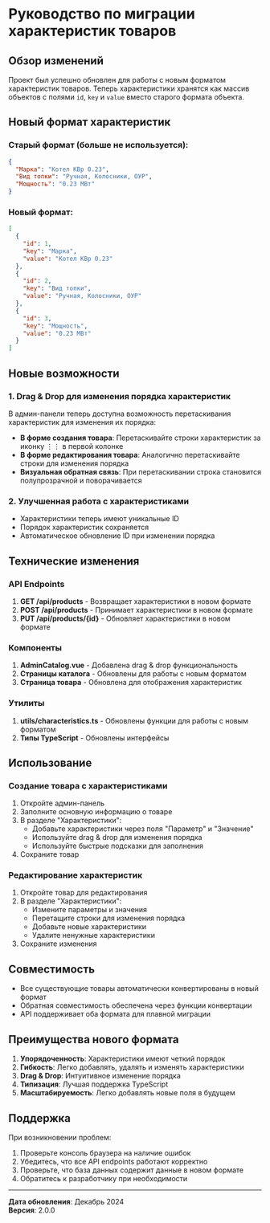 # Руководство по миграции характеристик товаров

## Обзор изменений

Проект был успешно обновлен для работы с новым форматом характеристик товаров. Теперь характеристики хранятся как массив объектов с полями `id`, `key` и `value` вместо старого формата объекта.

## Новый формат характеристик

### Старый формат (больше не используется):
```json
{
  "Марка": "Котел КВр 0.23",
  "Вид топки": "Ручная, Колосники, ОУР",
  "Мощность": "0.23 МВт"
}
```

### Новый формат:
```json
[
  {
    "id": 1,
    "key": "Марка",
    "value": "Котел КВр 0.23"
  },
  {
    "id": 2,
    "key": "Вид топки",
    "value": "Ручная, Колосники, ОУР"
  },
  {
    "id": 3,
    "key": "Мощность",
    "value": "0.23 МВт"
  }
]
```

## Новые возможности

### 1. Drag & Drop для изменения порядка характеристик

В админ-панели теперь доступна возможность перетаскивания характеристик для изменения их порядка:

- **В форме создания товара**: Перетаскивайте строки характеристик за иконку ⋮⋮ в первой колонке
- **В форме редактирования товара**: Аналогично перетаскивайте строки для изменения порядка
- **Визуальная обратная связь**: При перетаскивании строка становится полупрозрачной и поворачивается

### 2. Улучшенная работа с характеристиками

- Характеристики теперь имеют уникальные ID
- Порядок характеристик сохраняется
- Автоматическое обновление ID при изменении порядка

## Технические изменения

### API Endpoints

1. **GET /api/products** - Возвращает характеристики в новом формате
2. **POST /api/products** - Принимает характеристики в новом формате
3. **PUT /api/products/{id}** - Обновляет характеристики в новом формате

### Компоненты

1. **AdminCatalog.vue** - Добавлена drag & drop функциональность
2. **Страницы каталога** - Обновлены для работы с новым форматом
3. **Страница товара** - Обновлена для отображения характеристик

### Утилиты

1. **utils/characteristics.ts** - Обновлены функции для работы с новым форматом
2. **Типы TypeScript** - Обновлены интерфейсы

## Использование

### Создание товара с характеристиками

1. Откройте админ-панель
2. Заполните основную информацию о товаре
3. В разделе "Характеристики":
   - Добавьте характеристики через поля "Параметр" и "Значение"
   - Используйте drag & drop для изменения порядка
   - Используйте быстрые подсказки для заполнения
4. Сохраните товар

### Редактирование характеристик

1. Откройте товар для редактирования
2. В разделе "Характеристики":
   - Измените параметры и значения
   - Перетащите строки для изменения порядка
   - Добавьте новые характеристики
   - Удалите ненужные характеристики
3. Сохраните изменения

## Совместимость

- Все существующие товары автоматически конвертированы в новый формат
- Обратная совместимость обеспечена через функции конвертации
- API поддерживает оба формата для плавной миграции

## Преимущества нового формата

1. **Упорядоченность**: Характеристики имеют четкий порядок
2. **Гибкость**: Легко добавлять, удалять и изменять характеристики
3. **Drag & Drop**: Интуитивное изменение порядка
4. **Типизация**: Лучшая поддержка TypeScript
5. **Масштабируемость**: Легко добавлять новые поля в будущем

## Поддержка

При возникновении проблем:

1. Проверьте консоль браузера на наличие ошибок
2. Убедитесь, что все API endpoints работают корректно
3. Проверьте, что база данных содержит данные в новом формате
4. Обратитесь к разработчику при необходимости

---

**Дата обновления**: Декабрь 2024  
**Версия**: 2.0.0 